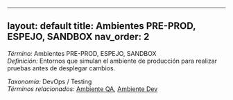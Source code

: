 
---
layout: default
title: Ambientes PRE-PROD, ESPEJO, SANDBOX
nav_order: 2
---

*Término:* Ambientes PRE-PROD, ESPEJO, SANDBOX  
*Definición:* Entornos que simulan el ambiente de producción para realizar pruebas antes de desplegar cambios.

*Taxonomía:* DevOps / Testing  
*Términos relacionados:* [Ambiente QA](https://maleniski.github.io/diccionario-angl-tec-mx/docs/alfabeticamente/A/ambiente-qa/), [Ambiente Dev](https://maleniski.github.io/diccionario-angl-tec-mx/docs/alfabeticamente/A/ambiente-dev/)
